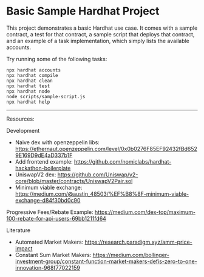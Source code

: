 # Basic Sample Hardhat Project

This project demonstrates a basic Hardhat use case. It comes with a sample contract, a test for that contract, a sample script that deploys that contract, and an example of a task implementation, which simply lists the available accounts.

Try running some of the following tasks:

```shell
npx hardhat accounts
npx hardhat compile
npx hardhat clean
npx hardhat test
npx hardhat node
node scripts/sample-script.js
npx hardhat help
```


---

Resources:

Development
- Naive dex with openzeppelin libs: https://ethernaut.openzeppelin.com/level/0x0b0276F85EF92432fBd6529E169D9dE4aD337b1F
- Add frontend example: https://github.com/nomiclabs/hardhat-hackathon-boilerplate
- UniswapV2 dex: https://github.com/Uniswap/v2-core/blob/master/contracts/UniswapV2Pair.sol
- Minimum viable exchange: https://medium.com/@austin_48503/%EF%B8%8F-minimum-viable-exchange-d84f30bd0c90

Progressive Fees/Rebate Example: https://medium.com/dex-top/maximum-100-rebate-for-api-users-69bb1211fd64

Literature
- Automated Market Makers: https://research.paradigm.xyz/amm-price-impact
- Constant Sum Market Makers: https://medium.com/bollinger-investment-group/constant-function-market-makers-defis-zero-to-one-innovation-968f77022159



